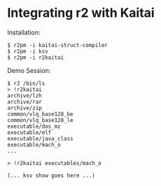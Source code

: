 Integrating r2 with Kaitai
==========================

Installation:

	$ r2pm -i kaitai-struct-compiler
	$ r2pm -i ksv
	$ r2pm -i r2kaitai

Demo Session:

	$ r2 /bin/ls
	> !r2kaitai
	archive/lzh
	archive/rar
	archive/zip
	common/vlq_base128_be
	common/vlq_base128_le
	executable/dos_mz
	executable/elf
	executable/java_class
	executable/mach_o
	...

	> !r2kaitai executables/mach_o

	(... ksv show goes here ...)
